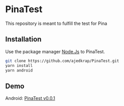 # PinaTest

This repository is meant to fulfill the test for Pina

## Installation

Use the package manager [Node.Js](https://nodejs.org/en/) to PinaTest.

```bash
git clone https://github.com/ajedkrap/PinaTest.git
yarn install
yarn android
```

## Demo

Android:
[PinaTest v0.0.1](https://drive.google.com/file/d/1BB6Elo0zwYbxtr09s-XiPfqhCwOJ986O/view?usp=sharing)